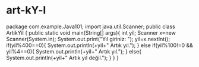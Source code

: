 # art-kY-l
package com.example.Java101;
import java.util.Scanner;
public class ArtikYil {
    public static void main(String[] args){
        int yil;
        Scanner x=new Scanner(System.in);
        System.out.print("Yıl giriniz: ");
        yil=x.nextInt();
        if(yil%400==0){
            System.out.println(+yil+" Artık yıl.");
        }
        else if(yil%100!=0 && yil%4==0){
            System.out.println(+yil+" Artık yıl.");
        }
        else{
            System.out.println(+yil+" Artık yıl değil.");
        }
    }
}
